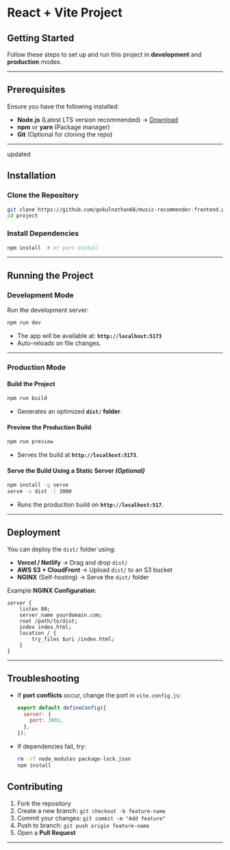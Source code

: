 # React + Vite Project

## Getting Started

Follow these steps to set up and run this project in **development** and **production** modes.

---

## Prerequisites
Ensure you have the following installed:
- **Node.js** (Latest LTS version recommended) → [Download](https://nodejs.org/)
- **npm** or **yarn** (Package manager)
- **Git** (Optional for cloning the repo)

---
updated
## Installation
### Clone the Repository
```sh
git clone https://github.com/gokulnathan66/music-recommender-frontend.git
cd project
```

### Install Dependencies
```sh
npm install  # or yarn install
```

---

## Running the Project

### Development Mode
Run the development server:
```sh
npm run dev
```
- The app will be available at: **`http://localhost:5173`**
- Auto-reloads on file changes.

---

### Production Mode
#### Build the Project
```sh
npm run build
```
- Generates an optimized **`dist/` folder**.

#### Preview the Production Build
```sh
npm run preview
```
- Serves the build at **`http://localhost:5173`**.

#### Serve the Build Using a Static Server *(Optional)*
```sh
npm install -g serve
serve -s dist -l 3000
```
- Runs the production build on **`http://localhost:517`**.

---

## Deployment
You can deploy the `dist/` folder using:
- **Vercel / Netlify** → Drag and drop `dist/`
- **AWS S3 + CloudFront** → Upload `dist/` to an S3 bucket
- **NGINX** (Self-hosting) → Serve the `dist/` folder

Example **NGINX Configuration**:
```nginx
server {
    listen 80;
    server_name yourdomain.com;
    root /path/to/dist;
    index index.html;
    location / {
        try_files $uri /index.html;
    }
}
```

---

## Troubleshooting
- If **port conflicts** occur, change the port in `vite.config.js`:
  ```js
  export default defineConfig({
    server: {
      port: 3001,
    },
  });
  ```
- If dependencies fail, try:
  ```sh
  rm -rf node_modules package-lock.json
  npm install
  ```


## Contributing
1. Fork the repository
2. Create a new branch: `git checkout -b feature-name`
3. Commit your changes: `git commit -m "Add feature"`
4. Push to branch: `git push origin feature-name`
5. Open a **Pull Request**

---
